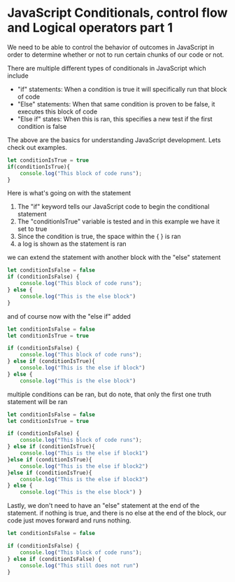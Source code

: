 # JavaScript Conditionals, control flow and Logical operators  part 1

We need to be able to control the behavior of outcomes in JavaScript in order to determine whether or not to run certain chunks of our code or not.

There are multiple different types of conditionals in JavaScript which include

- "if" statements: When a condition is true it will specifically run that block of code
-  "Else" statements: When that same condition is proven to be false, it executes this block of code
-  "Else if" states: When this is ran, this specifies a new test if the first condition is false

The above are the basics for understanding JavaScript development. Lets check out examples.

```js
let conditionIsTrue = true
if(conditionIsTrue){
    console.log("This block of code runs");
}
```
Here is what's going on with the statement

1. The "if" keyword tells our JavaScript code to begin the conditional statement
2. The "conditionIsTrue" variable is tested and in this example we have it set to true
3. Since the condition is true, the space within the { } is ran
4. a log is shown as the statement is ran

we can extend the statement with another block with the "else" statement
```js
let conditionIsFalse = false 
if (conditionIsFalse) { 
    console.log("This block of code runs"); 
} else { 
    console.log("This is the else block") 
}
```
and of course now with the "else if" added
```js
let conditionIsFalse = false
let conditionIsTrue = true

if (conditionIsFalse) { 
    console.log("This block of code runs"); 
} else if (conditionIsTrue){ 
    console.log("This is the else if block") 
} else { 
    console.log("This is the else block")
```
multiple conditions can be ran, but do note, that only the first one truth statement will be ran

```js
let conditionIsFalse = false 
let conditionIsTrue = true

if (conditionIsFalse) { 
    console.log("This block of code runs"); 
} else if (conditionIsTrue){  
    console.log("This is the else if block1")  
}else if (conditionIsTrue){  
    console.log("This is the else if block2")  
}else if (conditionIsTrue){  
    console.log("This is the else if block3")  
} else {  
    console.log("This is the else block") }
```
Lastly, we don't need to have an "else" statement at the end of the statement. if nothing is true, and there is no else at the end of the block, our code just moves forward and runs nothing.
```js
let conditionIsFalse = false

if (conditionIsFalse) { 
    console.log("This block of code runs"); 
} else if (conditionIsFalse) { 
    console.log("This still does not run") 
}
```